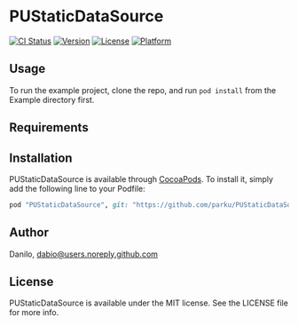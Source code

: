# PUStaticDataSource

[![CI Status](http://img.shields.io/travis/Danilo/PUStaticDataSource.svg?style=flat)](https://travis-ci.org/Danilo/PUStaticDataSource)
[![Version](https://img.shields.io/cocoapods/v/PUStaticDataSource.svg?style=flat)](http://cocoapods.org/pods/PUStaticDataSource)
[![License](https://img.shields.io/cocoapods/l/PUStaticDataSource.svg?style=flat)](http://cocoapods.org/pods/PUStaticDataSource)
[![Platform](https://img.shields.io/cocoapods/p/PUStaticDataSource.svg?style=flat)](http://cocoapods.org/pods/PUStaticDataSource)

## Usage

To run the example project, clone the repo, and run `pod install` from the Example directory first.

## Requirements

## Installation

PUStaticDataSource is available through [CocoaPods](http://cocoapods.org). To install
it, simply add the following line to your Podfile:

```ruby
pod "PUStaticDataSource", git: "https://github.com/parku/PUStaticDataSource.git"
```

## Author

Danilo, dabio@users.noreply.github.com

## License

PUStaticDataSource is available under the MIT license. See the LICENSE file for more info.
